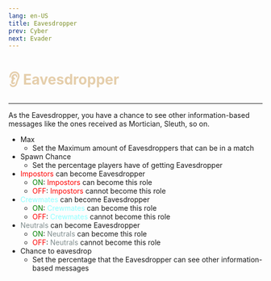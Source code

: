 ```yaml
---
lang: en-US
title: Eavesdropper
prev: Cyber
next: Evader
---
```


# <font color=#e5ceab>👂 <b>Eavesdropper</b></font> <Badge text="Helpful" type="tip" vertical="middle"/>
---

As the Eavesdropper, you have a chance to see other information-based messages like the ones received as Mortician, Sleuth, so on.

* Max
  * Set the Maximum amount of Eavesdroppers that can be in a match
* Spawn Chance
  * Set the percentage players have of getting Eavesdropper
* <font color=red>Impostors</font> can become Eavesdropper
  * <font color=green>ON</font>: <font color=red>Impostors</font> can become this role
  * <font color=red>OFF</font>: <font color=red>Impostors</font> cannot become this role
* <font color=#8cffff>Crewmates</font> can become Eavesdropper
  * <font color=green>ON</font>: <font color=#8cffff>Crewmates</font> can become this role
  * <font color=red>OFF</font>: <font color=#8cffff>Crewmates</font> cannot become this role
* <font color=#7f8c8d>Neutrals</font> can become Eavesdropper
  * <font color=green>ON</font>: <font color=#7f8c8d>Neutrals</font> can become this role
  * <font color=red>OFF</font>: <font color=#7f8c8d>Neutrals</font> cannot become this role
* Chance to eavesdrop
  * Set the percentage that the Eavesdropper can see other information-based messages